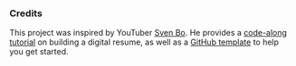 <div class='PortMarker'>

### Credits

<div class='StyledHR StyledHRProjects'></div>

This project was inspired by YouTuber [Sven Bo](https://www.youtube.com/@CodingIsFun/about). He provides a [code-along tutorial](https://www.youtube.com/watch?v=BXAeMICmUSQ) on building a digital resume, as well as a [GitHub template](https://github.com/Sven-Bo/digital-resume-template-streamlit) to help you get started.
